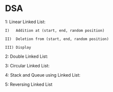 # DSA
1: Linear Linked List:

    I)   Addition at (start, end, random position)
    
    II)  Deletion from (start, end, random position)
    
    III) Display
    
2: Double Linked List:

3: Circular Linked List:

4: Stack and Queue using Linked List:

5: Reversing Linked List

